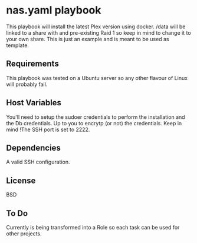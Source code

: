 nas.yaml playbook
=========

This playbook will install the latest Plex version using docker. /data will be linked to a share with and pre-existing Raid 1 so keep in mind to change it to your own share.
This is just an example and is meant to be used as template.

Requirements
------------
This playbook was tested on a Ubuntu server so any other flavour of Linux will probably fail.

Host Variables
--------------
You'll need to setup the sudoer credentials to perform the installation and the Db credentials. Up to you to encrytp (or not) the credentials.
Keep in mind !The SSH port is set to 2222.

Dependencies
------------

A valid SSH configuration.


License
-------

BSD

To Do
------------------
Currently is being transformed into a Role so each task can be used for other projects.
